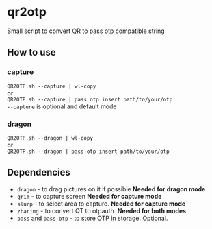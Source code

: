 # qr2otp
Small script to convert QR to pass otp compatible string

## How to use
### capture
`QR2OTP.sh --capture | wl-copy`
<br>
or
<br>
`QR2OTP.sh --capture | pass otp insert path/to/your/otp`
<br>
`--capture` is optional and default mode

### dragon
`QR2OTP.sh --dragon | wl-copy`
<br>
or
<br>
`QR2OTP.sh --dragon | pass otp insert path/to/your/otp`

## Dependencies
- `dragon` - to drag pictures on it if possible **Needed for dragon mode**
- `grim` - to capture screen **Needed for capture mode**
- `slurp` - to select area to capture. **Needed for capture mode**
- `zbarimg` - to convert QT to otpauth. **Needed for both modes**
- `pass` and `pass otp` - to store OTP in storage. Optional.
